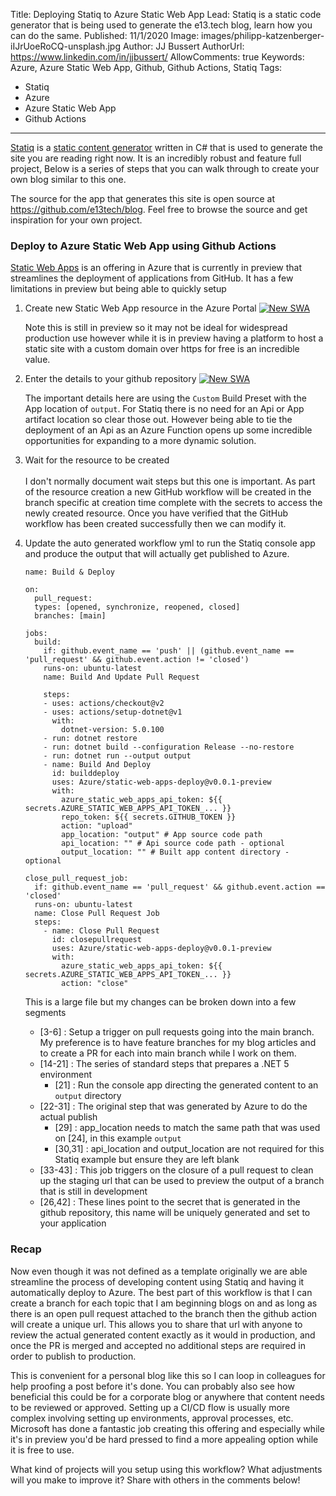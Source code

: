 Title: Deploying Statiq to Azure Static Web App
Lead: Statiq is a static code generator that is being used to generate the e13.tech blog, learn how you can do the same.
Published: 11/1/2020
Image: images/philipp-katzenberger-iIJrUoeRoCQ-unsplash.jpg
Author: JJ Bussert
AuthorUrl: https://www.linkedin.com/in/jjbussert/
AllowComments: true
Keywords: Azure, Azure Static Web App, Github, Github Actions, Statiq
Tags:
 - Statiq
 - Azure
 - Azure Static Web App
 - Github Actions
---
[Statiq](https://statiq.dev/) is a [static content generator](https://en.wikipedia.org/wiki/Web_template_system#Static_site_generators) written in C# that is used to generate the site you are reading right now.  It is an incredibly robust and feature full project, Below is a series of steps that you can walk through to create your own blog similar to this one.  

The source for the app that generates this site is open source at https://github.com/e13tech/blog.  Feel free to browse the source and get inspiration for your own project.

### Deploy to Azure Static Web App using Github Actions

[Static Web Apps](https://azure.microsoft.com/en-us/services/app-service/static/) is an offering in Azure that is currently in preview that streamlines the deployment of applications from GitHub.  It has a few limitations in preview but being able to quickly setup 

1.  Create new Static Web App resource in the Azure Portal
    [![New SWA](/images/posts/azure-swa.png "New SWA")](/images/posts/azure-swa.png)  

    Note this is still in preview so it may not be ideal for widespread production use however while it is in preview having a platform to host a static site with a custom domain over https for free is an incredible value.

2.  Enter the details to your github repository
    [![New SWA](/images/posts/azure-swa-details.png "New SWA")](/images/posts/azure-swa-details.png)  

    The important details here are using the <code>Custom</code> Build Preset with the App location of <code>output</code>. For Statiq there is no need for an Api or App artifact location so clear those out. However being able to tie the deployment of an Api as an Azure Function opens up some incredible opportunities for expanding to a more dynamic solution. 

3. Wait for the resource to be created
<br/><br/>
    I don't normally document wait steps but this one is important.  As part of the resource creation a new GitHub workflow will be created in the branch specific at creation time complete with the secrets to access the newly created resource.  Once you have verified that the GitHub workflow has been created successfully then we can modify it.

4. Update the auto generated workflow yml to run the Statiq console app and produce the output that will actually get published to Azure.
    <pre class='language-yaml line-numbers'><code>name: Build & Deploy

   on:
     pull_request:
     types: [opened, synchronize, reopened, closed]
     branches: [main]
    
   jobs:
     build:
       if: github.event_name == 'push' || (github.event_name == 'pull_request' && github.event.action != 'closed')
       runs-on: ubuntu-latest
       name: Build And Update Pull Request
    
       steps:
       - uses: actions/checkout@v2
       - uses: actions/setup-dotnet@v1
         with:
           dotnet-version: 5.0.100
       - run: dotnet restore
       - run: dotnet build --configuration Release --no-restore
       - run: dotnet run --output output
       - name: Build And Deploy
         id: builddeploy
         uses: Azure/static-web-apps-deploy@v0.0.1-preview
         with:
           azure_static_web_apps_api_token: ${{ secrets.AZURE_STATIC_WEB_APPS_API_TOKEN_... }}
           repo_token: ${{ secrets.GITHUB_TOKEN }}
           action: "upload"
           app_location: "output" # App source code path
           api_location: "" # Api source code path - optional
           output_location: "" # Built app content directory - optional
    
   close_pull_request_job:
     if: github.event_name == 'pull_request' && github.event.action == 'closed'
     runs-on: ubuntu-latest
     name: Close Pull Request Job
     steps:
       - name: Close Pull Request
         id: closepullrequest
         uses: Azure/static-web-apps-deploy@v0.0.1-preview
         with:
           azure_static_web_apps_api_token: ${{ secrets.AZURE_STATIC_WEB_APPS_API_TOKEN_... }}
           action: "close"</code></pre>
    
   This is a large file but my changes can be broken down into a few segments
    * [3-6] : Setup a trigger on pull requests going into the main branch. My preference is to have feature branches for my blog articles and to create a PR for each into main branch while I work on them.
    * [14-21] : The series of standard steps that prepares a .NET 5 environment
      * [21] : Run the console app directing the generated content to an <code>output</code> directory
    * [22-31] : The original step that was generated by Azure to do the actual publish
      * [29] : app_location needs to match the same path that was used on [24], in this example <code>output</code>
      * [30,31] : api_location and output_location are not required for this Statiq example but ensure they are left blank
    * [33-43] : This job triggers on the closure of a pull request to clean up the staging url that can be used to preview the output of a branch that is still in development
    * [26,42] : These lines point to the secret that is generated in the github repository, this name will be uniquely generated and set to your application

### Recap

Now even though it was not defined as a template originally we are able streamline the process of developing content using Statiq and having it automatically deploy to  Azure.  The best part of this workflow is that I can create a branch for each topic that I am beginning blogs on and as long as there is an open pull request attached to the branch then the github action will create a unique url.  This allows you to share that url with anyone to review the actual generated content exactly as it would in production, and once the PR is merged and accepted no additional steps are required in order to publish to production.  

This is convenient for a personal blog like this so I can loop in colleagues for help proofing a post before it's done.  You can probably also see how beneficial this could be for a corporate blog or anywhere that content needs to be reviewed or approved.  Setting up a CI/CD flow is usually more complex involving setting up environments, approval processes, etc.  Microsoft has done a fantastic job creating this offering and especially while it's in preview you'd be hard pressed to find a more appealing option while it is free to use.

What kind of  projects will you setup using this workflow? What adjustments will you make to improve it? Share with others in the comments below!